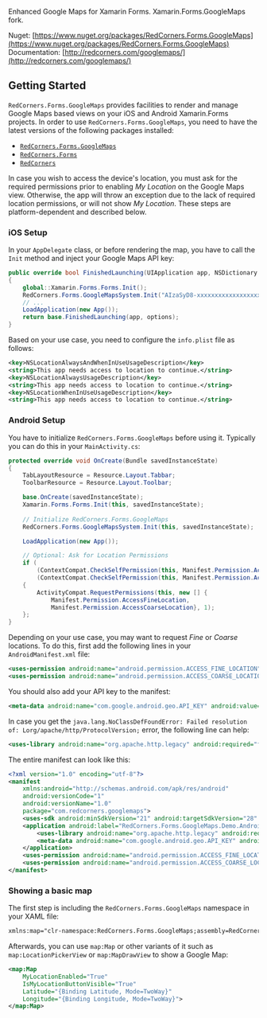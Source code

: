 Enhanced Google Maps for Xamarin Forms. Xamarin.Forms.GoogleMaps fork.

Nuget: [https://www.nuget.org/packages/RedCorners.Forms.GoogleMaps](https://www.nuget.org/packages/RedCorners.Forms.GoogleMaps)
Documentation: [http://redcorners.com/googlemaps/](http://redcorners.com/googlemaps/)

## Getting Started

`RedCorners.Forms.GoogleMaps` provides facilities to render and manage Google Maps based views on your iOS and Android Xamarin.Forms projects. In order to use `RedCorners.Forms.GoogleMaps`, you need to have the latest versions of the following packages installed:

- [`RedCorners.Forms.GoogleMaps`](https://www.nuget.org/packages/RedCorners.Forms.GoogleMaps/)
- [`RedCorners.Forms`](https://www.nuget.org/packages/RedCorners.Forms/)
- [`RedCorners`](https://www.nuget.org/packages/RedCorners/)

In case you wish to access the device's location, you must ask for the required permissions prior to enabling _My Location_ on the Google Maps view. Otherwise, the app will throw an exception due to the lack of required location permissions, or will not show _My Location_. These steps are platform-dependent and described below.

### iOS Setup

In your `AppDelegate` class, or before rendering the map, you have to call the `Init` method and inject your Google Maps API key:

```c#
public override bool FinishedLaunching(UIApplication app, NSDictionary options)
{
    global::Xamarin.Forms.Forms.Init();
    RedCorners.Forms.GoogleMapsSystem.Init("AIzaSyD8-xxxxxxxxxxxxxxxxxxxxxxxx");
    // ...
    LoadApplication(new App());
    return base.FinishedLaunching(app, options);
}
```

Based on your use case, you need to configure the `info.plist` file as follows:

```xml
<key>NSLocationAlwaysAndWhenInUseUsageDescription</key>
<string>This app needs access to location to continue.</string>
<key>NSLocationAlwaysUsageDescription</key>
<string>This app needs access to location to continue.</string>
<key>NSLocationWhenInUseUsageDescription</key>
<string>This app needs access to location to continue.</string>
```

### Android Setup

You have to initialize `RedCorners.Forms.GoogleMaps` before using it. Typically you can do this in your `MainActivity.cs`:

```cs
protected override void OnCreate(Bundle savedInstanceState)
{
    TabLayoutResource = Resource.Layout.Tabbar;
    ToolbarResource = Resource.Layout.Toolbar;

    base.OnCreate(savedInstanceState);
    Xamarin.Forms.Forms.Init(this, savedInstanceState);
    
    // Initialize RedCorners.Forms.GoogleMaps
    RedCorners.Forms.GoogleMapsSystem.Init(this, savedInstanceState);

    LoadApplication(new App());

    // Optional: Ask for Location Permissions
    if (
        (ContextCompat.CheckSelfPermission(this, Manifest.Permission.AccessFineLocation) != Permission.Granted) ||
        (ContextCompat.CheckSelfPermission(this, Manifest.Permission.AccessCoarseLocation) != Permission.Granted))
    {
        ActivityCompat.RequestPermissions(this, new [] {
            Manifest.Permission.AccessFineLocation,
            Manifest.Permission.AccessCoarseLocation}, 1);
    };
}
```

Depending on your use case, you may want to request _Fine_ or _Coarse_ locations. To do this, first add the following lines in your `AndroidManifest.xml` file:

```xml
<uses-permission android:name="android.permission.ACCESS_FINE_LOCATION" />
<uses-permission android:name="android.permission.ACCESS_COARSE_LOCATION" />
```

You should also add your API key to the manifest:

```xml
<meta-data android:name="com.google.android.geo.API_KEY" android:value="AIzaSyD8-xxxxxxxxxxxxxxxxxxxxxxxx" />
```

In case you get the `java.lang.NoClassDefFoundError: Failed resolution of: Lorg/apache/http/ProtocolVersion;` error, the following line can help:

```xml
<uses-library android:name="org.apache.http.legacy" android:required="false" />
```

The entire manifest can look like this:

```xml
<?xml version="1.0" encoding="utf-8"?>
<manifest 
    xmlns:android="http://schemas.android.com/apk/res/android" 
    android:versionCode="1" 
    android:versionName="1.0" 
    package="com.redcorners.googlemaps">
    <uses-sdk android:minSdkVersion="21" android:targetSdkVersion="28" />
	<application android:label="RedCorners.Forms.GoogleMaps.Demo.Android">
        <uses-library android:name="org.apache.http.legacy" android:required="false" />
        <meta-data android:name="com.google.android.geo.API_KEY" android:value="AIzaSyD8-xxxxxxxxxxxxxxxxxxxxxxxx" />
    </application>
    <uses-permission android:name="android.permission.ACCESS_FINE_LOCATION" />
    <uses-permission android:name="android.permission.ACCESS_COARSE_LOCATION" />
</manifest>
```

### Showing a basic map

The first step is including the `RedCorners.Forms.GoogleMaps` namespace in your XAML file:

```xml
xmlns:map="clr-namespace:RedCorners.Forms.GoogleMaps;assembly=RedCorners.Forms.GoogleMaps"
```

Afterwards, you can use `map:Map` or other variants of it such as `map:LocationPickerView` or `map:MapDrawView` to show a Google Map:

```xml
<map:Map
    MyLocationEnabled="True"
	IsMyLocationButtonVisible="True"
    Latitude="{Binding Latitude, Mode=TwoWay}" 
    Longitude="{Binding Longitude, Mode=TwoWay}">
</map:Map>
```
